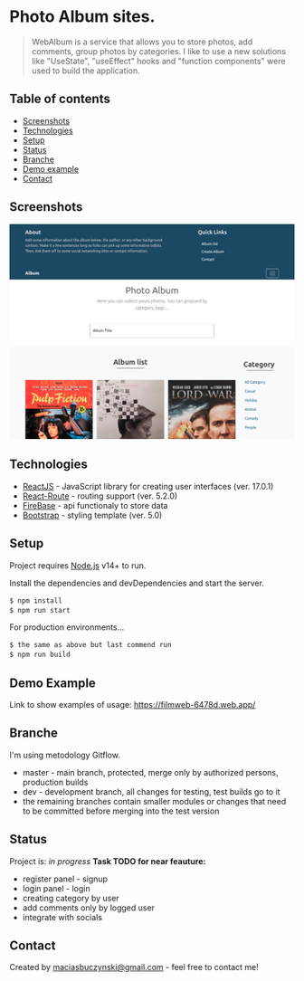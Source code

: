 # Photo Album sites.
> WebAlbum is a service that allows you to store photos, add comments, group photos by categories.
> I like to use a new solutions like "UseState", "useEffect" hooks and "function components" were used to build the application.

## Table of contents
* [Screenshots](#screenshots)
* [Technologies](#technologies)
* [Setup](#setup)
* [Status](#status)
* [Branche](#branche)
* [Demo example](#demo-example)
* [Contact](#contact)

## Screenshots
![Example screenshot](./public/screenshot.png)

## Technologies
* [ReactJS](https://reactjs.org/) - JavaScript library for creating user interfaces (ver. 17.0.1)
* [React-Route](https://reactrouter.com/) - routing support (ver. 5.2.0)
* [FireBase](https://console.firebase.google.com) - api functionaly to store data
* [Bootstrap](https://getbootstrap.com/) - styling template (ver. 5.0)

## Setup
Project requires [Node.js](https://nodejs.org/) v14+ to run.

Install the dependencies and devDependencies and start the server.

```sh
$ npm install
$ npm run start
```

For production environments...
```sh
$ the same as above but last commend run
$ npm run build
```

## Demo Example
Link to show examples of usage: https://filmweb-6478d.web.app/

## Branche
I'm using metodology Gitflow.

* master - main branch, protected, merge only by authorized persons, production builds
* dev - development branch, all changes for testing, test builds go to it
* the remaining branches contain smaller modules or changes that need to be committed before merging into the test version

## Status
Project is: _in progress_
**Task TODO for near feauture:**
* register panel - signup 
* login panel - login
* creating category by user
* add comments only by logged user
* integrate with socials
## Contact
Created by [maciasbuczynski@gmail.com](https://macmac4.github.io/portfolio/) - feel free to contact me!